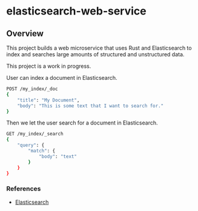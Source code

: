 # elasticsearch-web-service

## Overview
This project builds a web microservice that uses Rust and Elasticsearch to index and searches large amounts of structured and unstructured data.

This project is a work in progress.

User can index a document in Elasticsearch.
```bash
POST /my_index/_doc
{
    "title": "My Document",
    "body": "This is some text that I want to search for."
}
```
Then we let the user search for a document in Elasticsearch.

```bash
GET /my_index/_search
{
    "query": {
        "match": {
            "body": "text"
        }
    }
}
```





### References
  * [Elasticsearch](https://crates.io/crates/elasticsearch)

